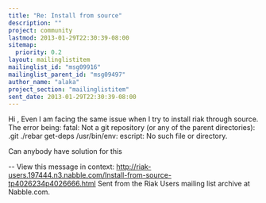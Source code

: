 ```yaml
---
title: "Re: Install from source"
description: ""
project: community
lastmod: 2013-01-29T22:30:39-08:00
sitemap:
  priority: 0.2
layout: mailinglistitem
mailinglist_id: "msg09916"
mailinglist_parent_id: "msg09497"
author_name: "alaka"
project_section: "mailinglistitem"
sent_date: 2013-01-29T22:30:39-08:00
---
```



Hi ,
Even I am facing the same issue when I try to install riak through source.
The error being:
fatal: Not a git repository (or any of the parent directories): .git
./rebar get-deps
/usr/bin/env: escript: No such file or directory.

Can anybody have solution for this

--
View this message in context: 
http://riak-users.197444.n3.nabble.com/Install-from-source-tp4026234p4026666.html
Sent from the Riak Users mailing list archive at Nabble.com.


